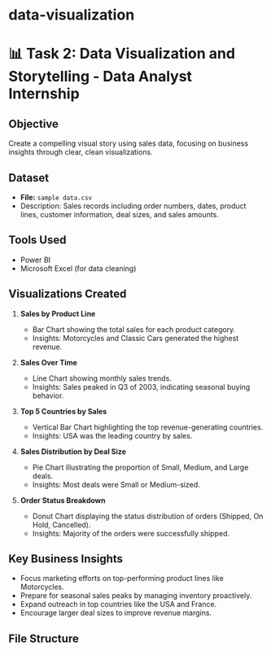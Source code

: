 # data-visualization
# 📊 Task 2: Data Visualization and Storytelling - Data Analyst Internship

## Objective
Create a compelling visual story using sales data, focusing on business insights through clear, clean visualizations.

## Dataset
- **File:** `sample data.csv`
- Description: Sales records including order numbers, dates, product lines, customer information, deal sizes, and sales amounts.

## Tools Used
- Power BI
- Microsoft Excel (for data cleaning)

## Visualizations Created
1. **Sales by Product Line**
   - Bar Chart showing the total sales for each product category.
   - Insights: Motorcycles and Classic Cars generated the highest revenue.

2. **Sales Over Time**
   - Line Chart showing monthly sales trends.
   - Insights: Sales peaked in Q3 of 2003, indicating seasonal buying behavior.

3. **Top 5 Countries by Sales**
   - Vertical Bar Chart highlighting the top revenue-generating countries.
   - Insights: USA was the leading country by sales.

4. **Sales Distribution by Deal Size**
   - Pie Chart illustrating the proportion of Small, Medium, and Large deals.
   - Insights: Most deals were Small or Medium-sized.

5. **Order Status Breakdown**
   - Donut Chart displaying the status distribution of orders (Shipped, On Hold, Cancelled).
   - Insights: Majority of the orders were successfully shipped.

## Key Business Insights
- Focus marketing efforts on top-performing product lines like Motorcycles.
- Prepare for seasonal sales peaks by managing inventory proactively.
- Expand outreach in top countries like the USA and France.
- Encourage larger deal sizes to improve revenue margins.

## File Structure
